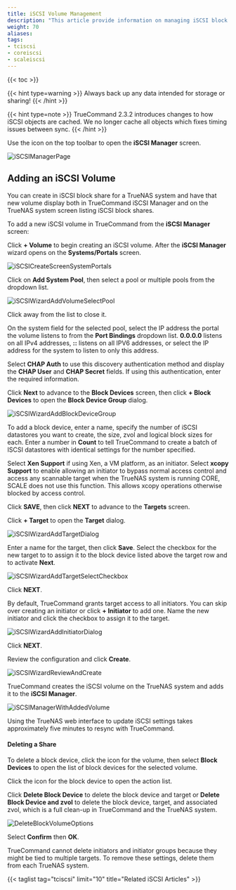 ```yaml
---
title: iSCSI Volume Management
description: "This article provide information on managing iSCSI block shares, iSCSI volumes in TrueCommand."
weight: 70
aliases:
tags:
- tciscsi
- coreiscsi
- scaleiscsi
---
```


{{< toc >}}

{{< hint type=warning >}}
Always back up any data intended for storage or sharing!
{{< /hint >}}

{{< hint type=note >}}
TrueCommand 2.3.2 introduces changes to how iSCSI objects are cached. We no longer cache all objects which fixes timing issues between sync. 
{{< /hint >}}

Use the <mat-icon role="img" fontset="mdi" fonticon="mdi-database" class="mat-icon mdi mdi-database mat-icon-no-color" aria-hidden="true"></mat-icon> icon on the top toolbar to open the **iSCSI Manager** screen.

![iSCSIManagerPage](/images/TrueCommand/2.1/iSCSIManagerPage.png "iSCSI Manager Page")

## Adding an iSCSI Volume
You can create in iSCSI block share for a TrueNAS system and have that new volume display both in TrueCommand iSCSI Manager and on the TrueNAS system screen listing iSCSI block shares.

To add a new iSCSI volume in TrueCommand from the **iSCSI Manager** screen:

Click **+ Volume** to begin creating an iSCSI volume.
After the **iSCSI Manager** wizard opens on the **Systems/Portals** screen. 

![iSCSICreateScreenSystemPortals](/images/TrueCommand/2.3.2/iSCSICreateScreenSystemPortals.png "Add Portal Screen")

Click on **Add System Pool**, then select a pool or multiple pools from the dropdown list. 

![iSCSIWizardAddVolumeSelectPool](/images/TrueCommand/2.3.2/iSCSIWizardAddVolumeSelectPool.png "iSCSI Add Volume Portal Select Pools")

Click away from the list to close it. 

On the system field for the selected pool, select the IP address the portal the volume listens to from the **Port Bindings** dropdown list. 
**0.0.0.0** listens on all IPv4 addresses, **::** listens on all IPV6 addresses, or select the IP address for the system to listen to only this address.

Select **CHAP Auth** to use this discovery authentication method and display the **CHAP User** and **CHAP Secret** fields. 
If using this authentication, enter the required information.

Click **Next** to advance to the **Block Devices** screen, then click **+ Block Devices** to open the **Block Device Group** dialog.

![iSCSIWizardAddBlockDeviceGroup](/images/TrueCommand/2.3.2/iSCSIWizardAddBlockDeviceGroup.png "iSCSI Add Block Device Group")

To add a block device, enter a name, specify the number of iSCSI datastores you want to create, the size, zvol and logical block sizes for each. 
Enter a number in **Count** to tell TrueCommand to create a batch of ISCSI datastores with identical settings for the number specified.

Select **Xen Support** if using Xen, a VM platform, as an initiator. 
Select **xcopy Support** to enable allowing an initiator to bypass normal access control and access any scannable target when the TrueNAS system is running CORE, SCALE does not use this function. This allows xcopy operations otherwise blocked by access control.

Click **SAVE**, then click **NEXT** to advance to the **Targets** screen.

Click **+ Target** to open the **Target** dialog. 

![iSCSIWizardAddTargetDialog](/images/TrueCommand/2.3.2/iSCSIWizardAddTargetDialog.png "iSCSI Create Target")

Enter a name for the target, then click **Save**. 
Select the checkbox for the new target to to assign it to the block device listed above the target row and to
activate **Next**.

![iSCSIWizardAddTargetSelectCheckbox](/images/TrueCommand/2.3.2/iSCSIWizardAddTargetSelectCheckbox.png "Map Target To Block")

Click **NEXT**.

By default, TrueCommand grants target access to all initiators. You can skip over creating an initiator or click **+ Initiator** to add one.
Name the new initiator and click the checkbox to assign it to the target.

![iSCSIWizardAddInitiatorDialog](/images/TrueCommand/2.3.2/iSCSIWizardAddInitiatorDialog.png "iSCSI Create Initiator")

Click **NEXT**.

Review the configuration and click **Create**.

![iSCSIWizardReviewAndCreate](/images/TrueCommand/2.3.2/iSCSIWizardReviewAndCreate.png "iSCSI Review")

TrueCommand creates the iSCSI volume on the TrueNAS system and adds it to the **iSCSI Manager**.

![iSCSIManagerWithAddedVolume](/images/TrueCommand/2.3.2/iSCSIManagerWithAddedVolume.png "iSCSI Volume List")

Using the TrueNAS web interface to update iSCSI settings takes approximately five minutes to resync with TrueCommand.

#### Deleting a Share

To delete a block device, click the <i class="fa fa-ellipsis-v" aria-hidden="true" title="Options"></i> icon for the volume, then select **Block Devices** to open the list of block devices for the selected volume. 

Click the <i class="fa fa-ellipsis-v" aria-hidden="true" title="Options"></i> icon for the block device to open the action list.

Click **Delete Block Device** to delete the block device and target or **Delete Block Device and zvol** to delete the block device, target, and associated zvol, which is a full clean-up in TrueCommand and the TrueNAS system.

![DeleteBlockVolumeOptions](/images/TrueCommand/2.3.2/DeleteBlockVolumeOptions.png "Delete iSCSI Options")

Select **Confirm** then **OK**.

TrueCommand cannot delete initiators and initiator groups because they might be tied to multiple targets.
To remove these settings, delete them from each TrueNAS system.

{{< taglist tag="tciscsi" limit="10" title="Related iSCSI Articles" >}}

